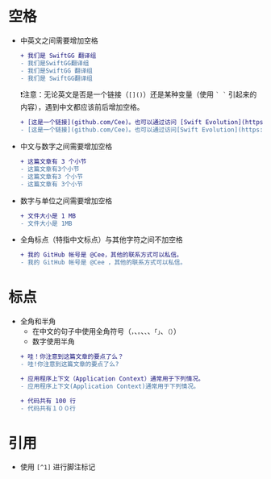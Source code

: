 # 空格

- 中英文之间需要增加空格
  ```patch
  + 我们是 SwiftGG 翻译组
  - 我们是SwiftGG翻译组
  - 我们是SwiftGG 翻译组
  - 我们是 SwiftGG翻译组
  ```
  
  ❗️注意：无论英文是否是一个链接（`[]()`）还是某种变量（使用 ``` ` ` ``` 引起来的内容），遇到中文都应该前后增加空格。
  
   ```patch
   + [这是一个链接](github.com/Cee)。也可以通过访问 [Swift Evolution](https://github.com/apple/swift-evolution) 获得更多详细的解释。
   - [这是一个链接](github.com/Cee)。也可以通过访问[Swift Evolution](https://github.com/apple/swift-evolution)获得更多详细的解释。
   ```

- 中文与数字之间需要增加空格
  ```patch
  + 这篇文章有 3 个小节
  - 这篇文章有3个小节
  - 这篇文章有3 个小节
  - 这篇文章有 3个小节
  ```

- 数字与单位之间需要增加空格
  ```patch
  + 文件大小是 1 MB
  - 文件大小是 1MB
  ```

- 全角标点（特指中文标点）与其他字符之间不加空格
  ```patch
  + 我的 GitHub 帐号是 @Cee，其他的联系方式可以私信。
  - 我的 GitHub 帐号是 @Cee ，其他的联系方式可以私信。
  ```
  
# 标点

- 全角和半角
  - 在中文的句子中使用全角符号（`，`、`。`、`、`、`「」`、`（）`）
  - 数字使用半角
  ```patch
  + 哇！你注意到这篇文章的要点了么？
  - 哇!你注意到这篇文章的要点了么?
  
  + 应用程序上下文（Application Context）通常用于下列情况。
  - 应用程序上下文(Application Context)通常用于下列情况。
  
  + 代码共有 100 行
  - 代码共有１００行
  ```
  
# 引用

- 使用 `[^1]` 进行脚注标记
